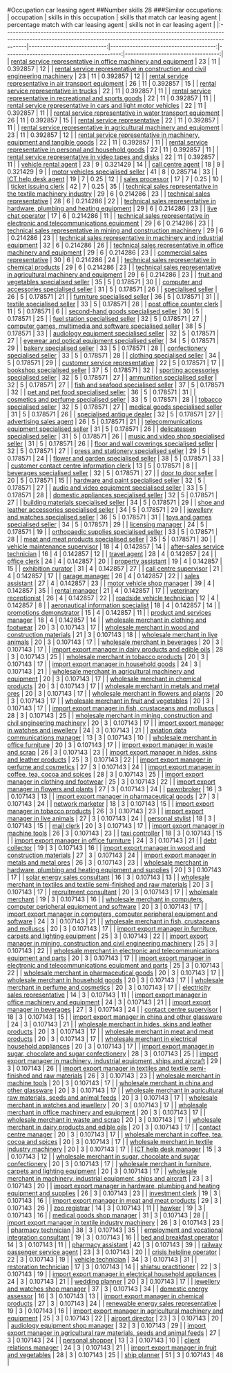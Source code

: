#Occupation car leasing agent
##Number skills 28
###Similar occupations:
| occupation                                                                                                                                                          |   skills in this occupation |   skills that match car leasing agent |   percentage match with car leasing agent |   skills not in car leasing agent |
|:--------------------------------------------------------------------------------------------------------------------------------------------------------------------|----------------------------:|--------------------------------------:|------------------------------------------:|----------------------------------:|
| [rental service representative in office machinery and equipment](rental_service_representative_in_office_machinery_and_equipment.md)                               |                          23 |                                    11 |                                  0.392857 |                                12 |
| [rental service representative in construction and civil engineering machinery](rental_service_representative_in_construction_and_civil_engineering_machinery.md)   |                          23 |                                    11 |                                  0.392857 |                                12 |
| [rental service representative in air transport equipment](rental_service_representative_in_air_transport_equipment.md)                                             |                          26 |                                    11 |                                  0.392857 |                                15 |
| [rental service representative in trucks](rental_service_representative_in_trucks.md)                                                                               |                          22 |                                    11 |                                  0.392857 |                                11 |
| [rental service representative in recreational and sports goods](rental_service_representative_in_recreational_and_sports_goods.md)                                 |                          22 |                                    11 |                                  0.392857 |                                11 |
| [rental service representative in cars and light motor vehicles](rental_service_representative_in_cars_and_light_motor_vehicles.md)                                 |                          22 |                                    11 |                                  0.392857 |                                11 |
| [rental service representative in water transport equipment](rental_service_representative_in_water_transport_equipment.md)                                         |                          26 |                                    11 |                                  0.392857 |                                15 |
| [rental service representative](rental_service_representative.md)                                                                                                   |                          22 |                                    11 |                                  0.392857 |                                11 |
| [rental service representative in agricultural machinery and equipment](rental_service_representative_in_agricultural_machinery_and_equipment.md)                   |                          23 |                                    11 |                                  0.392857 |                                12 |
| [rental service representative in machinery, equipment and tangible goods](rental_service_representative_in_machinery,_equipment_and_tangible_goods.md)             |                          22 |                                    11 |                                  0.392857 |                                11 |
| [rental service representative in personal and household goods](rental_service_representative_in_personal_and_household_goods.md)                                   |                          22 |                                    11 |                                  0.392857 |                                11 |
| [rental service representative in video tapes and disks](rental_service_representative_in_video_tapes_and_disks.md)                                                 |                          22 |                                    11 |                                  0.392857 |                                11 |
| [vehicle rental agent](vehicle_rental_agent.md)                                                                                                                     |                          23 |                                     9 |                                  0.321429 |                                14 |
| [call centre agent](call_centre_agent.md)                                                                                                                           |                          18 |                                     9 |                                  0.321429 |                                 9 |
| [motor vehicles specialised seller](motor_vehicles_specialised_seller.md)                                                                                           |                          41 |                                     8 |                                  0.285714 |                                33 |
| [ICT help desk agent](ICT_help_desk_agent.md)                                                                                                                       |                          19 |                                     7 |                                  0.25     |                                12 |
| [sales processor](sales_processor.md)                                                                                                                               |                          17 |                                     7 |                                  0.25     |                                10 |
| [ticket issuing clerk](ticket_issuing_clerk.md)                                                                                                                     |                          42 |                                     7 |                                  0.25     |                                35 |
| [technical sales representative in the textile machinery industry](technical_sales_representative_in_the_textile_machinery_industry.md)                             |                          29 |                                     6 |                                  0.214286 |                                23 |
| [technical sales representative](technical_sales_representative.md)                                                                                                 |                          28 |                                     6 |                                  0.214286 |                                22 |
| [technical sales representative in hardware, plumbing and heating equipment](technical_sales_representative_in_hardware,_plumbing_and_heating_equipment.md)         |                          29 |                                     6 |                                  0.214286 |                                23 |
| [live chat operator](live_chat_operator.md)                                                                                                                         |                          17 |                                     6 |                                  0.214286 |                                11 |
| [technical sales representative in electronic and telecommunications equipment](technical_sales_representative_in_electronic_and_telecommunications_equipment.md)   |                          29 |                                     6 |                                  0.214286 |                                23 |
| [technical sales representative in mining and construction machinery](technical_sales_representative_in_mining_and_construction_machinery.md)                       |                          29 |                                     6 |                                  0.214286 |                                23 |
| [technical sales representative in machinery and industrial equipment](technical_sales_representative_in_machinery_and_industrial_equipment.md)                     |                          32 |                                     6 |                                  0.214286 |                                26 |
| [technical sales representative in office machinery and equipment](technical_sales_representative_in_office_machinery_and_equipment.md)                             |                          29 |                                     6 |                                  0.214286 |                                23 |
| [commercial sales representative](commercial_sales_representative.md)                                                                                               |                          30 |                                     6 |                                  0.214286 |                                24 |
| [technical sales representative in chemical products](technical_sales_representative_in_chemical_products.md)                                                       |                          29 |                                     6 |                                  0.214286 |                                23 |
| [technical sales representative in agricultural machinery and equipment](technical_sales_representative_in_agricultural_machinery_and_equipment.md)                 |                          29 |                                     6 |                                  0.214286 |                                23 |
| [fruit and vegetables specialised seller](fruit_and_vegetables_specialised_seller.md)                                                                               |                          35 |                                     5 |                                  0.178571 |                                30 |
| [computer and accessories specialised seller](computer_and_accessories_specialised_seller.md)                                                                       |                          31 |                                     5 |                                  0.178571 |                                26 |
| [specialised seller](specialised_seller.md)                                                                                                                         |                          26 |                                     5 |                                  0.178571 |                                21 |
| [furniture specialised seller](furniture_specialised_seller.md)                                                                                                     |                          36 |                                     5 |                                  0.178571 |                                31 |
| [textile specialised seller](textile_specialised_seller.md)                                                                                                         |                          33 |                                     5 |                                  0.178571 |                                28 |
| [post office counter clerk](post_office_counter_clerk.md)                                                                                                           |                          11 |                                     5 |                                  0.178571 |                                 6 |
| [second-hand goods specialised seller](second-hand_goods_specialised_seller.md)                                                                                     |                          30 |                                     5 |                                  0.178571 |                                25 |
| [fuel station specialised seller](fuel_station_specialised_seller.md)                                                                                               |                          32 |                                     5 |                                  0.178571 |                                27 |
| [computer games, multimedia and software specialised seller](computer_games,_multimedia_and_software_specialised_seller.md)                                         |                          38 |                                     5 |                                  0.178571 |                                33 |
| [audiology equipment specialised seller](audiology_equipment_specialised_seller.md)                                                                                 |                          32 |                                     5 |                                  0.178571 |                                27 |
| [eyewear and optical equipment specialised seller](eyewear_and_optical_equipment_specialised_seller.md)                                                             |                          34 |                                     5 |                                  0.178571 |                                29 |
| [bakery specialised seller](bakery_specialised_seller.md)                                                                                                           |                          33 |                                     5 |                                  0.178571 |                                28 |
| [confectionery specialised seller](confectionery_specialised_seller.md)                                                                                             |                          33 |                                     5 |                                  0.178571 |                                28 |
| [clothing specialised seller](clothing_specialised_seller.md)                                                                                                       |                          34 |                                     5 |                                  0.178571 |                                29 |
| [customer service representative](customer_service_representative.md)                                                                                               |                          22 |                                     5 |                                  0.178571 |                                17 |
| [bookshop specialised seller](bookshop_specialised_seller.md)                                                                                                       |                          37 |                                     5 |                                  0.178571 |                                32 |
| [sporting accessories specialised seller](sporting_accessories_specialised_seller.md)                                                                               |                          32 |                                     5 |                                  0.178571 |                                27 |
| [ammunition specialised seller](ammunition_specialised_seller.md)                                                                                                   |                          32 |                                     5 |                                  0.178571 |                                27 |
| [fish and seafood specialised seller](fish_and_seafood_specialised_seller.md)                                                                                       |                          37 |                                     5 |                                  0.178571 |                                32 |
| [pet and pet food specialised seller](pet_and_pet_food_specialised_seller.md)                                                                                       |                          36 |                                     5 |                                  0.178571 |                                31 |
| [cosmetics and perfume specialised seller](cosmetics_and_perfume_specialised_seller.md)                                                                             |                          33 |                                     5 |                                  0.178571 |                                28 |
| [tobacco specialised seller](tobacco_specialised_seller.md)                                                                                                         |                          32 |                                     5 |                                  0.178571 |                                27 |
| [medical goods specialised seller](medical_goods_specialised_seller.md)                                                                                             |                          31 |                                     5 |                                  0.178571 |                                26 |
| [specialised antique dealer](specialised_antique_dealer.md)                                                                                                         |                          32 |                                     5 |                                  0.178571 |                                27 |
| [advertising sales agent](advertising_sales_agent.md)                                                                                                               |                          26 |                                     5 |                                  0.178571 |                                21 |
| [telecommunications equipment specialised seller](telecommunications_equipment_specialised_seller.md)                                                               |                          31 |                                     5 |                                  0.178571 |                                26 |
| [delicatessen specialised seller](delicatessen_specialised_seller.md)                                                                                               |                          31 |                                     5 |                                  0.178571 |                                26 |
| [music and video shop specialised seller](music_and_video_shop_specialised_seller.md)                                                                               |                          31 |                                     5 |                                  0.178571 |                                26 |
| [floor and wall coverings specialised seller](floor_and_wall_coverings_specialised_seller.md)                                                                       |                          32 |                                     5 |                                  0.178571 |                                27 |
| [press and stationery specialised seller](press_and_stationery_specialised_seller.md)                                                                               |                          29 |                                     5 |                                  0.178571 |                                24 |
| [flower and garden specialised seller](flower_and_garden_specialised_seller.md)                                                                                     |                          38 |                                     5 |                                  0.178571 |                                33 |
| [customer contact centre information clerk](customer_contact_centre_information_clerk.md)                                                                           |                          13 |                                     5 |                                  0.178571 |                                 8 |
| [beverages specialised seller](beverages_specialised_seller.md)                                                                                                     |                          32 |                                     5 |                                  0.178571 |                                27 |
| [door to door seller](door_to_door_seller.md)                                                                                                                       |                          20 |                                     5 |                                  0.178571 |                                15 |
| [hardware and paint specialised seller](hardware_and_paint_specialised_seller.md)                                                                                   |                          32 |                                     5 |                                  0.178571 |                                27 |
| [audio and video equipment specialised seller](audio_and_video_equipment_specialised_seller.md)                                                                     |                          33 |                                     5 |                                  0.178571 |                                28 |
| [domestic appliances specialised seller](domestic_appliances_specialised_seller.md)                                                                                 |                          32 |                                     5 |                                  0.178571 |                                27 |
| [building materials specialised seller](building_materials_specialised_seller.md)                                                                                   |                          34 |                                     5 |                                  0.178571 |                                29 |
| [shoe and leather accessories specialised seller](shoe_and_leather_accessories_specialised_seller.md)                                                               |                          34 |                                     5 |                                  0.178571 |                                29 |
| [jewellery and watches specialised seller](jewellery_and_watches_specialised_seller.md)                                                                             |                          36 |                                     5 |                                  0.178571 |                                31 |
| [toys and games specialised seller](toys_and_games_specialised_seller.md)                                                                                           |                          34 |                                     5 |                                  0.178571 |                                29 |
| [licensing manager](licensing_manager.md)                                                                                                                           |                          24 |                                     5 |                                  0.178571 |                                19 |
| [orthopaedic supplies specialised seller](orthopaedic_supplies_specialised_seller.md)                                                                               |                          33 |                                     5 |                                  0.178571 |                                28 |
| [meat and meat products specialised seller](meat_and_meat_products_specialised_seller.md)                                                                           |                          35 |                                     5 |                                  0.178571 |                                30 |
| [vehicle maintenance supervisor](vehicle_maintenance_supervisor.md)                                                                                                 |                          18 |                                     4 |                                  0.142857 |                                14 |
| [after-sales service technician](after-sales_service_technician.md)                                                                                                 |                          16 |                                     4 |                                  0.142857 |                                12 |
| [travel agent](travel_agent.md)                                                                                                                                     |                          28 |                                     4 |                                  0.142857 |                                24 |
| [office clerk](office_clerk.md)                                                                                                                                     |                          24 |                                     4 |                                  0.142857 |                                20 |
| [property assistant](property_assistant.md)                                                                                                                         |                          19 |                                     4 |                                  0.142857 |                                15 |
| [exhibition curator](exhibition_curator.md)                                                                                                                         |                          31 |                                     4 |                                  0.142857 |                                27 |
| [call centre supervisor](call_centre_supervisor.md)                                                                                                                 |                          21 |                                     4 |                                  0.142857 |                                17 |
| [garage manager](garage_manager.md)                                                                                                                                 |                          26 |                                     4 |                                  0.142857 |                                22 |
| [sales assistant](sales_assistant.md)                                                                                                                               |                          27 |                                     4 |                                  0.142857 |                                23 |
| [motor vehicle shop manager](motor_vehicle_shop_manager.md)                                                                                                         |                          39 |                                     4 |                                  0.142857 |                                35 |
| [rental manager](rental_manager.md)                                                                                                                                 |                          21 |                                     4 |                                  0.142857 |                                17 |
| [veterinary receptionist](veterinary_receptionist.md)                                                                                                               |                          26 |                                     4 |                                  0.142857 |                                22 |
| [roadside vehicle technician](roadside_vehicle_technician.md)                                                                                                       |                          12 |                                     4 |                                  0.142857 |                                 8 |
| [aeronautical information specialist](aeronautical_information_specialist.md)                                                                                       |                          18 |                                     4 |                                  0.142857 |                                14 |
| [promotions demonstrator](promotions_demonstrator.md)                                                                                                               |                          15 |                                     4 |                                  0.142857 |                                11 |
| [product and services manager](product_and_services_manager.md)                                                                                                     |                          18 |                                     4 |                                  0.142857 |                                14 |
| [wholesale merchant in clothing and footwear](wholesale_merchant_in_clothing_and_footwear.md)                                                                       |                          20 |                                     3 |                                  0.107143 |                                17 |
| [wholesale merchant in wood and construction materials](wholesale_merchant_in_wood_and_construction_materials.md)                                                   |                          21 |                                     3 |                                  0.107143 |                                18 |
| [wholesale merchant in live animals](wholesale_merchant_in_live_animals.md)                                                                                         |                          20 |                                     3 |                                  0.107143 |                                17 |
| [wholesale merchant in beverages](wholesale_merchant_in_beverages.md)                                                                                               |                          20 |                                     3 |                                  0.107143 |                                17 |
| [import export manager in dairy products and edible oils](import_export_manager_in_dairy_products_and_edible_oils.md)                                               |                          28 |                                     3 |                                  0.107143 |                                25 |
| [wholesale merchant in tobacco products](wholesale_merchant_in_tobacco_products.md)                                                                                 |                          20 |                                     3 |                                  0.107143 |                                17 |
| [import export manager in household goods](import_export_manager_in_household_goods.md)                                                                             |                          24 |                                     3 |                                  0.107143 |                                21 |
| [wholesale merchant in agricultural machinery and equipment](wholesale_merchant_in_agricultural_machinery_and_equipment.md)                                         |                          20 |                                     3 |                                  0.107143 |                                17 |
| [wholesale merchant in chemical products](wholesale_merchant_in_chemical_products.md)                                                                               |                          20 |                                     3 |                                  0.107143 |                                17 |
| [wholesale merchant in metals and metal ores](wholesale_merchant_in_metals_and_metal_ores.md)                                                                       |                          20 |                                     3 |                                  0.107143 |                                17 |
| [wholesale merchant in flowers and plants](wholesale_merchant_in_flowers_and_plants.md)                                                                             |                          20 |                                     3 |                                  0.107143 |                                17 |
| [wholesale merchant in fruit and vegetables](wholesale_merchant_in_fruit_and_vegetables.md)                                                                         |                          20 |                                     3 |                                  0.107143 |                                17 |
| [import export manager in fish, crustaceans and molluscs](import_export_manager_in_fish,_crustaceans_and_molluscs.md)                                               |                          28 |                                     3 |                                  0.107143 |                                25 |
| [wholesale merchant in mining, construction and civil engineering machinery](wholesale_merchant_in_mining,_construction_and_civil_engineering_machinery.md)         |                          20 |                                     3 |                                  0.107143 |                                17 |
| [import export manager in watches and jewellery](import_export_manager_in_watches_and_jewellery.md)                                                                 |                          24 |                                     3 |                                  0.107143 |                                21 |
| [aviation data communications manager](aviation_data_communications_manager.md)                                                                                     |                          13 |                                     3 |                                  0.107143 |                                10 |
| [wholesale merchant in office furniture](wholesale_merchant_in_office_furniture.md)                                                                                 |                          20 |                                     3 |                                  0.107143 |                                17 |
| [import export manager in waste and scrap](import_export_manager_in_waste_and_scrap.md)                                                                             |                          26 |                                     3 |                                  0.107143 |                                23 |
| [import export manager in hides, skins and leather products](import_export_manager_in_hides,_skins_and_leather_products.md)                                         |                          25 |                                     3 |                                  0.107143 |                                22 |
| [import export manager in perfume and cosmetics](import_export_manager_in_perfume_and_cosmetics.md)                                                                 |                          27 |                                     3 |                                  0.107143 |                                24 |
| [import export manager in coffee, tea, cocoa and spices](import_export_manager_in_coffee,_tea,_cocoa_and_spices.md)                                                 |                          28 |                                     3 |                                  0.107143 |                                25 |
| [import export manager in clothing and footwear](import_export_manager_in_clothing_and_footwear.md)                                                                 |                          25 |                                     3 |                                  0.107143 |                                22 |
| [import export manager in flowers and plants](import_export_manager_in_flowers_and_plants.md)                                                                       |                          27 |                                     3 |                                  0.107143 |                                24 |
| [pawnbroker](pawnbroker.md)                                                                                                                                         |                          16 |                                     3 |                                  0.107143 |                                13 |
| [import export manager in pharmaceutical goods](import_export_manager_in_pharmaceutical_goods.md)                                                                   |                          27 |                                     3 |                                  0.107143 |                                24 |
| [network marketer](network_marketer.md)                                                                                                                             |                          18 |                                     3 |                                  0.107143 |                                15 |
| [import export manager in tobacco products](import_export_manager_in_tobacco_products.md)                                                                           |                          26 |                                     3 |                                  0.107143 |                                23 |
| [import export manager in live animals](import_export_manager_in_live_animals.md)                                                                                   |                          27 |                                     3 |                                  0.107143 |                                24 |
| [personal stylist](personal_stylist.md)                                                                                                                             |                          18 |                                     3 |                                  0.107143 |                                15 |
| [mail clerk](mail_clerk.md)                                                                                                                                         |                          20 |                                     3 |                                  0.107143 |                                17 |
| [import export manager in machine tools](import_export_manager_in_machine_tools.md)                                                                                 |                          26 |                                     3 |                                  0.107143 |                                23 |
| [taxi controller](taxi_controller.md)                                                                                                                               |                          18 |                                     3 |                                  0.107143 |                                15 |
| [import export manager in office furniture](import_export_manager_in_office_furniture.md)                                                                           |                          24 |                                     3 |                                  0.107143 |                                21 |
| [debt collector](debt_collector.md)                                                                                                                                 |                          19 |                                     3 |                                  0.107143 |                                16 |
| [import export manager in wood and construction materials](import_export_manager_in_wood_and_construction_materials.md)                                             |                          27 |                                     3 |                                  0.107143 |                                24 |
| [import export manager in metals and metal ores](import_export_manager_in_metals_and_metal_ores.md)                                                                 |                          26 |                                     3 |                                  0.107143 |                                23 |
| [wholesale merchant in hardware, plumbing and heating equipment and supplies](wholesale_merchant_in_hardware,_plumbing_and_heating_equipment_and_supplies.md)       |                          20 |                                     3 |                                  0.107143 |                                17 |
| [solar energy sales consultant](solar_energy_sales_consultant.md)                                                                                                   |                          16 |                                     3 |                                  0.107143 |                                13 |
| [wholesale merchant in textiles and textile semi-finished and raw materials](wholesale_merchant_in_textiles_and_textile_semi-finished_and_raw_materials.md)         |                          20 |                                     3 |                                  0.107143 |                                17 |
| [recruitment consultant](recruitment_consultant.md)                                                                                                                 |                          20 |                                     3 |                                  0.107143 |                                17 |
| [wholesale merchant](wholesale_merchant.md)                                                                                                                         |                          19 |                                     3 |                                  0.107143 |                                16 |
| [wholesale merchant in computers, computer peripheral equipment and software](wholesale_merchant_in_computers,_computer_peripheral_equipment_and_software.md)       |                          20 |                                     3 |                                  0.107143 |                                17 |
| [import export manager in computers, computer peripheral equipment and software](import_export_manager_in_computers,_computer_peripheral_equipment_and_software.md) |                          24 |                                     3 |                                  0.107143 |                                21 |
| [wholesale merchant in fish, crustaceans and molluscs](wholesale_merchant_in_fish,_crustaceans_and_molluscs.md)                                                     |                          20 |                                     3 |                                  0.107143 |                                17 |
| [import export manager in furniture, carpets and lighting equipment](import_export_manager_in_furniture,_carpets_and_lighting_equipment.md)                         |                          25 |                                     3 |                                  0.107143 |                                22 |
| [import export manager in mining, construction and civil engineering machinery](import_export_manager_in_mining,_construction_and_civil_engineering_machinery.md)   |                          25 |                                     3 |                                  0.107143 |                                22 |
| [wholesale merchant in electronic and telecommunications equipment and parts](wholesale_merchant_in_electronic_and_telecommunications_equipment_and_parts.md)       |                          20 |                                     3 |                                  0.107143 |                                17 |
| [import export manager in electronic and telecommunications equipment and parts](import_export_manager_in_electronic_and_telecommunications_equipment_and_parts.md) |                          25 |                                     3 |                                  0.107143 |                                22 |
| [wholesale merchant in pharmaceutical goods](wholesale_merchant_in_pharmaceutical_goods.md)                                                                         |                          20 |                                     3 |                                  0.107143 |                                17 |
| [wholesale merchant in household goods](wholesale_merchant_in_household_goods.md)                                                                                   |                          20 |                                     3 |                                  0.107143 |                                17 |
| [wholesale merchant in perfume and cosmetics](wholesale_merchant_in_perfume_and_cosmetics.md)                                                                       |                          20 |                                     3 |                                  0.107143 |                                17 |
| [electricity sales representative](electricity_sales_representative.md)                                                                                             |                          14 |                                     3 |                                  0.107143 |                                11 |
| [import export manager in office machinery and equipment](import_export_manager_in_office_machinery_and_equipment.md)                                               |                          24 |                                     3 |                                  0.107143 |                                21 |
| [import export manager in beverages](import_export_manager_in_beverages.md)                                                                                         |                          27 |                                     3 |                                  0.107143 |                                24 |
| [contact centre supervisor](contact_centre_supervisor.md)                                                                                                           |                          18 |                                     3 |                                  0.107143 |                                15 |
| [import export manager in china and other glassware](import_export_manager_in_china_and_other_glassware.md)                                                         |                          24 |                                     3 |                                  0.107143 |                                21 |
| [wholesale merchant in hides, skins and leather products](wholesale_merchant_in_hides,_skins_and_leather_products.md)                                               |                          20 |                                     3 |                                  0.107143 |                                17 |
| [wholesale merchant in meat and meat products](wholesale_merchant_in_meat_and_meat_products.md)                                                                     |                          20 |                                     3 |                                  0.107143 |                                17 |
| [wholesale merchant in electrical household appliances](wholesale_merchant_in_electrical_household_appliances.md)                                                   |                          20 |                                     3 |                                  0.107143 |                                17 |
| [import export manager in sugar, chocolate and sugar confectionery](import_export_manager_in_sugar,_chocolate_and_sugar_confectionery.md)                           |                          28 |                                     3 |                                  0.107143 |                                25 |
| [import export manager in machinery, industrial equipment, ships and aircraft](import_export_manager_in_machinery,_industrial_equipment,_ships_and_aircraft.md)     |                          29 |                                     3 |                                  0.107143 |                                26 |
| [import export manager in textiles and textile semi-finished and raw materials](import_export_manager_in_textiles_and_textile_semi-finished_and_raw_materials.md)   |                          26 |                                     3 |                                  0.107143 |                                23 |
| [wholesale merchant in machine tools](wholesale_merchant_in_machine_tools.md)                                                                                       |                          20 |                                     3 |                                  0.107143 |                                17 |
| [wholesale merchant in china and other glassware](wholesale_merchant_in_china_and_other_glassware.md)                                                               |                          20 |                                     3 |                                  0.107143 |                                17 |
| [wholesale merchant in agricultural raw materials, seeds and animal feeds](wholesale_merchant_in_agricultural_raw_materials,_seeds_and_animal_feeds.md)             |                          20 |                                     3 |                                  0.107143 |                                17 |
| [wholesale merchant in watches and jewellery](wholesale_merchant_in_watches_and_jewellery.md)                                                                       |                          20 |                                     3 |                                  0.107143 |                                17 |
| [wholesale merchant in office machinery and equipment](wholesale_merchant_in_office_machinery_and_equipment.md)                                                     |                          20 |                                     3 |                                  0.107143 |                                17 |
| [wholesale merchant in waste and scrap](wholesale_merchant_in_waste_and_scrap.md)                                                                                   |                          20 |                                     3 |                                  0.107143 |                                17 |
| [wholesale merchant in dairy products and edible oils](wholesale_merchant_in_dairy_products_and_edible_oils.md)                                                     |                          20 |                                     3 |                                  0.107143 |                                17 |
| [contact centre manager](contact_centre_manager.md)                                                                                                                 |                          20 |                                     3 |                                  0.107143 |                                17 |
| [wholesale merchant in coffee, tea, cocoa and spices](wholesale_merchant_in_coffee,_tea,_cocoa_and_spices.md)                                                       |                          20 |                                     3 |                                  0.107143 |                                17 |
| [wholesale merchant in textile industry machinery](wholesale_merchant_in_textile_industry_machinery.md)                                                             |                          20 |                                     3 |                                  0.107143 |                                17 |
| [ICT help desk manager](ICT_help_desk_manager.md)                                                                                                                   |                          15 |                                     3 |                                  0.107143 |                                12 |
| [wholesale merchant in sugar, chocolate and sugar confectionery](wholesale_merchant_in_sugar,_chocolate_and_sugar_confectionery.md)                                 |                          20 |                                     3 |                                  0.107143 |                                17 |
| [wholesale merchant in furniture, carpets and lighting equipment](wholesale_merchant_in_furniture,_carpets_and_lighting_equipment.md)                               |                          20 |                                     3 |                                  0.107143 |                                17 |
| [wholesale merchant in machinery, industrial equipment, ships and aircraft](wholesale_merchant_in_machinery,_industrial_equipment,_ships_and_aircraft.md)           |                          23 |                                     3 |                                  0.107143 |                                20 |
| [import export manager in hardware, plumbing and heating equipment and supplies](import_export_manager_in_hardware,_plumbing_and_heating_equipment_and_supplies.md) |                          26 |                                     3 |                                  0.107143 |                                23 |
| [investment clerk](investment_clerk.md)                                                                                                                             |                          19 |                                     3 |                                  0.107143 |                                16 |
| [import export manager in meat and meat products](import_export_manager_in_meat_and_meat_products.md)                                                               |                          29 |                                     3 |                                  0.107143 |                                26 |
| [zoo registrar](zoo_registrar.md)                                                                                                                                   |                          14 |                                     3 |                                  0.107143 |                                11 |
| [hawker](hawker.md)                                                                                                                                                 |                          19 |                                     3 |                                  0.107143 |                                16 |
| [medical goods shop manager](medical_goods_shop_manager.md)                                                                                                         |                          31 |                                     3 |                                  0.107143 |                                28 |
| [import export manager in textile industry machinery](import_export_manager_in_textile_industry_machinery.md)                                                       |                          26 |                                     3 |                                  0.107143 |                                23 |
| [pharmacy technician](pharmacy_technician.md)                                                                                                                       |                          38 |                                     3 |                                  0.107143 |                                35 |
| [employment and vocational integration consultant](employment_and_vocational_integration_consultant.md)                                                             |                          19 |                                     3 |                                  0.107143 |                                16 |
| [bed and breakfast operator](bed_and_breakfast_operator.md)                                                                                                         |                          14 |                                     3 |                                  0.107143 |                                11 |
| [pharmacy assistant](pharmacy_assistant.md)                                                                                                                         |                          42 |                                     3 |                                  0.107143 |                                39 |
| [railway passenger service agent](railway_passenger_service_agent.md)                                                                                               |                          23 |                                     3 |                                  0.107143 |                                20 |
| [crisis helpline operator](crisis_helpline_operator.md)                                                                                                             |                          22 |                                     3 |                                  0.107143 |                                19 |
| [vehicle technician](vehicle_technician.md)                                                                                                                         |                          34 |                                     3 |                                  0.107143 |                                31 |
| [restoration technician](restoration_technician.md)                                                                                                                 |                          17 |                                     3 |                                  0.107143 |                                14 |
| [shiatsu practitioner](shiatsu_practitioner.md)                                                                                                                     |                          22 |                                     3 |                                  0.107143 |                                19 |
| [import export manager in electrical household appliances](import_export_manager_in_electrical_household_appliances.md)                                             |                          24 |                                     3 |                                  0.107143 |                                21 |
| [wedding planner](wedding_planner.md)                                                                                                                               |                          20 |                                     3 |                                  0.107143 |                                17 |
| [jewellery and watches shop manager](jewellery_and_watches_shop_manager.md)                                                                                         |                          37 |                                     3 |                                  0.107143 |                                34 |
| [domestic energy assessor](domestic_energy_assessor.md)                                                                                                             |                          16 |                                     3 |                                  0.107143 |                                13 |
| [import export manager in chemical products](import_export_manager_in_chemical_products.md)                                                                         |                          27 |                                     3 |                                  0.107143 |                                24 |
| [renewable energy sales representative](renewable_energy_sales_representative.md)                                                                                   |                          19 |                                     3 |                                  0.107143 |                                16 |
| [import export manager in agricultural machinery and equipment](import_export_manager_in_agricultural_machinery_and_equipment.md)                                   |                          25 |                                     3 |                                  0.107143 |                                22 |
| [airport director](airport_director.md)                                                                                                                             |                          23 |                                     3 |                                  0.107143 |                                20 |
| [audiology equipment shop manager](audiology_equipment_shop_manager.md)                                                                                             |                          32 |                                     3 |                                  0.107143 |                                29 |
| [import export manager in agricultural raw materials, seeds and animal feeds](import_export_manager_in_agricultural_raw_materials,_seeds_and_animal_feeds.md)       |                          27 |                                     3 |                                  0.107143 |                                24 |
| [personal shopper](personal_shopper.md)                                                                                                                             |                          13 |                                     3 |                                  0.107143 |                                10 |
| [client relations manager](client_relations_manager.md)                                                                                                             |                          24 |                                     3 |                                  0.107143 |                                21 |
| [import export manager in fruit and vegetables](import_export_manager_in_fruit_and_vegetables.md)                                                                   |                          28 |                                     3 |                                  0.107143 |                                25 |
| [ship planner](ship_planner.md)                                                                                                                                     |                          51 |                                     3 |                                  0.107143 |                                48 |
